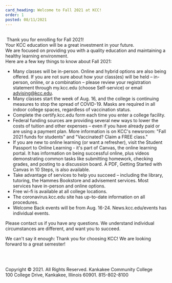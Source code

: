 ```yaml
---
card_heading: Welcome to Fall 2021 at KCC!
order: 1
posted: 08/11/2021
---
```


<br>&nbsp;Thank you for enrolling for Fall 2021\!<br>Your KCC education will be a great investment in your future.<br>We are focused on providing you with a quality education and maintaining a healthy learning environment.<br>Here are a few key things to know about Fall 2021:

* Many classes will be in-person. Online and hybrid options are also being offered. If you are not sure about how your class(es) will be held – in-person, online, or a combination – please review your registration statement through my.kcc.edu (choose Self-service) or email advising@kcc.edu.
* Many classes start the week of Aug. 16, and the college is continuing measures to stop the spread of COVID-19. Masks are required in all indoor college spaces, regardless of vaccination status.&nbsp;
* Complete the certify.kcc.edu form each time you enter a college facility.
* Federal funding sources are providing several new ways to lower the costs of tuition and other expenses – even if you have already paid or are using a payment plan. More information is on KCC's newsroom: "Fall 2021 funds for students" and "Vaccinated? Claim a FREE class."
* If you are new to online learning (or want a refresher), visit the Student Passport to Online Learning - it's part of Canvas, the online learning portal. It has information on being successful online, plus videos demonstrating common tasks like submitting homework, checking grades, and posting to a discussion board. A PDF, Getting Started with Canvas in 10 Steps, is also available.
* Take advantage of services to help you succeed – including the library, tutoring, the Hammes Bookstore and advisement services. Most services have in-person and online options.
* Free wi-fi is available at all college locations.
* The coronavirus.kcc.edu site has up-to-date information on all procedures.
* Welcome Back events will be from Aug. 16-24. News.kcc.edu/events has individual events.

Please contact us if you have any questions. We understand individual circumstances are different, and want you to succeed.

We can't say it enough: Thank you for choosing KCC\! We are looking forward to a great semester\!

&nbsp;

<br>Copyright &copy; 2021. All Rights Reserved. Kankakee Community College<br>100 College Drive, Kankakee, Illinois 60901. 815-802-8100

<br>&nbsp;<br>&nbsp;
